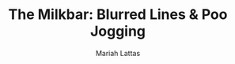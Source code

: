 ---
# Episode Settings
title: "The Milkbar: Blurred Lines & Poo Jogging"
episode: 10
link: "https://podcasts.apple.com/au/podcast/the-milkbar/id1478059008"
show-description: "Benito gives a heart-rending rendition of Robin Thicke's Blurred Lines, while Mariah's secret love of Fortnite is uncovered."

# Podcast Settings
podcast: "The Milkbar"
apple: "https://podcasts.apple.com/au/podcast/the-milkbar/id1478059008"
spotify: "https://open.spotify.com/show/1jZ8UrvFnje63aQNC4fzo2"
subscribe: "https://player.whooshkaa.com/shows/the-milkbar"

# Post Settings
author: Mariah Lattas
category: podcast
tags: podcast the-milkbar
layout: post
type: podcast
---